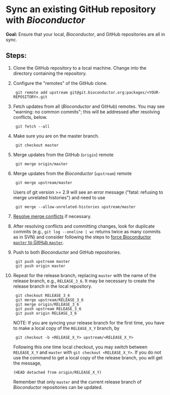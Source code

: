 # Sync an existing GitHub repository with _Bioconductor_

__Goal:__ Ensure that your local, _Bioconductor_, and GitHub
repositories are all in sync.

## Steps:

1. Clone the GitHub repository to a local machine. Change into the
   directory containing the repository.

1. Configure the "remotes" of the GitHub clone.

        git remote add upstream git@git.bioconductor.org:packages/<YOUR-REPOSITORY>.git

1. Fetch updates from all (_Bioconductor_ and GitHub) remotes. You may
   see "warning: no common commits"; this will be addressed after
   resolving conflicts, below.

        git fetch --all

1. Make sure you are on the master branch.

        git checkout master

1. Merge updates from the GitHub (`origin`) remote

        git merge origin/master

1. Merge updates from the _Bioconductor_ (`upstream`) remote

        git merge upstream/master

   Users of git version >= 2.9 will see an error message ("fatal:
   refusing to merge unrelated histories") and need to use

        git merge --allow-unrelated-histories upstream/master

1. [Resolve merge conflicts][] if necessary.

1. After resolving conflicts and committing changes, look for duplicate
   commits (e.g., `git log --oneline | wc` returns twice as many
   commits as in SVN) and consider following the steps to
   [force Bioconductor `master` to GitHub `master`][force-bioc-to-github].

1. Push to both _Bioconductor_  and GitHub repositories.

        git push upstream master
        git push origin master

1. Repeat for the release branch, replacing `master` with the name of
   the release branch, e.g., `RELEASE_3_6`. It may be necessary to
   create the release branch in the local repository.

        git checkout RELEASE_3_6
        git merge upstream/RELEASE_3_6
        git merge origin/RELEASE_3_6
        git push upstream RELEASE_3_6
        git push origin RELEASE_3_6

    NOTE: If you are syncing your release branch for the first time,
    you have to make a local copy of the `RELEASE_X_Y` branch, by

        git checkout -b <RELEASE_X_Y> upstream/<RELEASE_X_Y>

    Following this one time local checkout, you may switch between
    `RELEASE_X_Y` and `master` with `git checkout <RELEASE_X_Y>`. If you do
    not use the command to get a local copy of the release branch, you
    will get the message,

       (HEAD detached from origin/RELEASE_X_Y)


   Remember that only `master` and the current release branch of
   _Bioconductor_ repositories can be updated.

[Resolve merge conflicts]: ../resolve-conflicts
[force-bioc-to-github]: ../abandon-changes#force-bioconductor--to-github-
